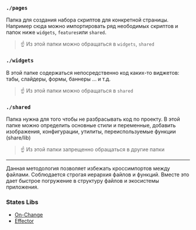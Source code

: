 ### `./pages`
Папка для создания набора скриптов для конкретной страницы.
Например сюда можно импортировать ряд неободимых скриптов и папок ниже `widgets`, `features`или `shared`. 
> ☝️ Из этой папки можно обращаться в `widgets`, `shared`


### `./widgets`
В этой папке содержаться непосредственно код каких-то виджетов: табы, слайдеры, формы, баннеры ... и т.д.
> ☝️ Из этой папки можно обращаться в `shared`


### `./shared`
Папка нужна для того чтобы не разбрасывать код по проекту. 
В этой папке можно определить основные стили и переменные, добавить изображения, конфигурации, утилиты, переиспользуемые функции (share/lib)
> ☝️ Из этой папки запрещенно обращаться в другие папки

---
Данная методология позволяет избежать кроссимпортов между файлами.
Соблюдается строгая иерархия файлов и функций.
Вместе это дает быстрое погружение в структуру файлов и экосистемы приложения.

### States Libs
- [On-Change](https://github.com/sindresorhus/on-change)
- [Effector](https://beta.effector.dev/en/api/effector)